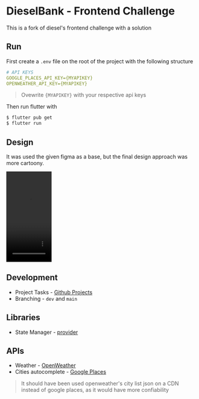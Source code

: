 # DieselBank - Frontend Challenge

This is a fork of diesel's frontend challenge with a solution

## Run

First create a `.env` file on the root of the project with the following structure

```yaml
# API KEYS
GOOGLE_PLACES_API_KEY={MYAPIKEY}
OPENWEATHER_API_KEY={MYAPIKEY}
```

> Ovewrite `{MYAPIKEY}` with your respective api keys

Then run flutter with

```sh
$ flutter pub get
$ flutter run
```

## Design

It was used the given figma as a base, but the final design approach was more cartoony.

<video width="120" height="240" autoplay>
  <source src="https://user-images.githubusercontent.com/10869375/145488105-36ecdf8a-a5b9-454e-b941-c38396f87610.mov">
</video>

## Development

 * Project Tasks - [Github Projects](https://github.com/seijihirao/frontend-challenge-2/projects/1)
 * Branching - `dev` and `main`

## Libraries
 
 * State Manager - [provider](https://pub.dev/packages/provider)
 
## APIs

 * Weather - [OpenWeather](https://openweathermap.org/)
 * Cities autocomplete - [Google Places](https://developers.google.com/maps/documentation/places/web-service/overview)

> It should have been used openweather's city list json on a CDN instead of google places, as it 
would have more confiability